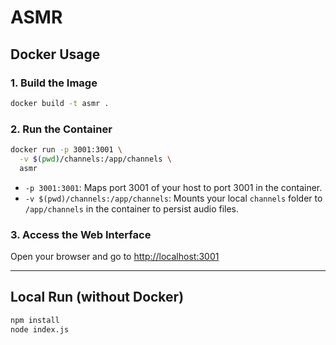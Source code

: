 # ASMR

## Docker Usage

### 1. Build the Image

```bash
docker build -t asmr .
```

### 2. Run the Container

```bash
docker run -p 3001:3001 \
  -v $(pwd)/channels:/app/channels \
  asmr
```

- `-p 3001:3001`: Maps port 3001 of your host to port 3001 in the container.
- `-v $(pwd)/channels:/app/channels`: Mounts your local `channels` folder to `/app/channels` in the container to persist audio files.

### 3. Access the Web Interface

Open your browser and go to [http://localhost:3001](http://localhost:3001)

---

## Local Run (without Docker)

```bash
npm install
node index.js
```